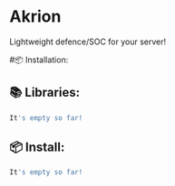 # Akrion
Lightweight defence/SOC for your server!



#📦 Installation:
## 📚 Libraries:
```bash
It's empty so far!
```

## 📦 Install:
```bash
It's empty so far!
```

